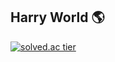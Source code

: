 ## Harry World 🌎

[![solved.ac tier](http://mazassumnida.wtf/api/generate_badge?boj=cms9586)](https://solved.ac/cms9586)
